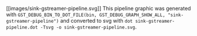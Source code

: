 [[images/sink-gstreamer-pipeline.svg]]
This pipeline graphic was generated with `GST_DEBUG_BIN_TO_DOT_FILE(bin, GST_DEBUG_GRAPH_SHOW_ALL, "sink-gstreamer-pipeline")` and converted to svg with `dot sink-gstreamer-pipeline.dot -Tsvg -o sink-gstreamer-pipeline.svg`.
